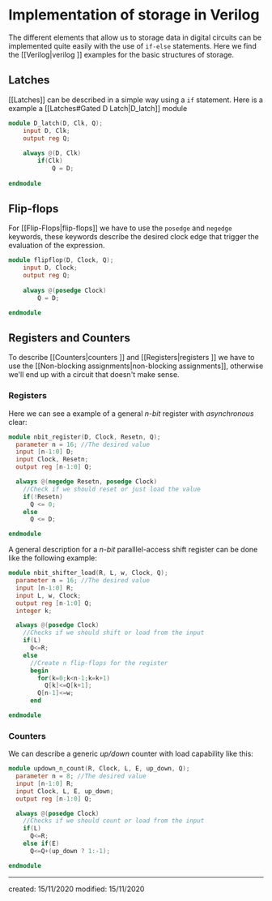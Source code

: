 # Implementation of storage in Verilog
The different elements that allow us to storage data in digital circuits can be implemented quite easily with the use of `if-else` statements. Here we find the [[Verilog|verilog ]] examples for the basic structures of storage.

## Latches
[[Latches]] can be described in a simple way using a `if` statement. Here is a example a [[Latches#Gated D Latch|D_latch]] module

```verilog
module D_latch(D, Clk, Q);
	input D, Clk;
	output reg Q;
	
	always @(D, Clk)
		if(Clk)
			Q = D;
			
endmodule
```

## Flip-flops
For [[Flip-Flops|flip-flops]] we have to use the `posedge` and `negedge` keywords, these keywords describe the desired clock edge that trigger the evaluation of the expression.

```verilog
module flipflop(D, Clock, Q);
	input D, Clock;
	output reg Q;
	
	always @(posedge Clock)
		Q = D;

endmodule
```
## Registers and Counters
To describe [[Counters|counters ]] and [[Registers|registers ]] we have to use the [[Non-blocking assignments|non-blocking assignments]], otherwise we'll end up with a circuit that doesn't make sense.

### Registers
Here we can see a example of a general *n-bit* register with *asynchronous* clear:
```verilog
module nbit_register(D, Clock, Resetn, Q);
  parameter n = 16; //The desired value
  input [n-1:0] D;
  input Clock, Resetn;
  output reg [n-1:0] Q;

  always @(negedge Resetn, posedge Clock)
    //Check if we should reset or just load the value
    if(!Resetn)
      Q <= 0;
    else
      Q <= D;

endmodule
```

A general description for a *n-bit* paralllel-access shift register can be done like the following example:
```verilog
module nbit_shifter_load(R, L, w, Clock, Q);
  parameter n = 16; //The desired value
  input [n-1:0] R;
  input L, w, Clock;
  output reg [n-1:0] Q;
  integer k;

  always @(posedge Clock)
    //Checks if we should shift or load from the input
    if(L)
      Q<=R;
    else
      //Create n flip-flops for the register
      begin
        for(k=0;k<n-1;k=k+1)
          Q[k]<=Q[k+1];
        Q[n-1]<=w;
      end

endmodule
```

### Counters
We can describe a generic *up/down* counter with load capability like this:
```verilog
module updown_n_count(R, Clock, L, E, up_down, Q);
  parameter n = 8; //The desired value
  input [n-1:0] R;
  input Clock, L, E, up_down;
  output reg [n-1:0] Q;

  always @(posedge Clock)
    //Checks if we should count or load from the input
    if(L)
      Q<=R;
    else if(E)
      Q<=Q+(up_down ? 1:-1);

endmodule
```



---

created: 15/11/2020
modified: 15/11/2020
